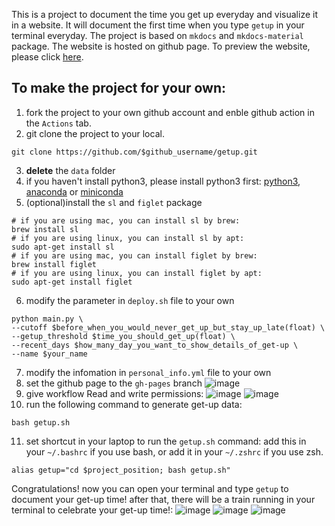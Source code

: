 This is a project to document the time you get up everyday and visualize it in a website. It will document the first time when you type `getup` in your terminal everyday. The project is based on `mkdocs` and `mkdocs-material` package. The website is hosted on github page. To preview the website, please click [here](https://qihang-zhang.github.io/getup/).
## To make the project for your own:
1. fork the project to your own github account and enble github action in the `Actions` tab.
2. git clone the project to your local.
```shell
git clone https://github.com/$github_username/getup.git
```
3. **delete** the `data` folder
4. if you haven't install python3, please install python3 first: [python3](https://www.python.org/downloads/), [anaconda](https://www.anaconda.com/products/distribution) or [miniconda](https://docs.conda.io/en/latest/miniconda.html)
5. (optional)install the `sl` and `figlet` package
```shell
# if you are using mac, you can install sl by brew:
brew install sl
# if you are using linux, you can install sl by apt:
sudo apt-get install sl
# if you are using mac, you can install figlet by brew:
brew install figlet
# if you are using linux, you can install figlet by apt:
sudo apt-get install figlet
```
6. modify the parameter in `deploy.sh` file to your own
```shell
python main.py \
--cutoff $before_when_you_would_never_get_up_but_stay_up_late(float) \
--getup_threshold $time_you_should_get_up(float) \
--recent_days $how_many_day_you_want_to_show_details_of_get-up \
--name $your_name
```
7. modify the infomation in `personal_info.yml` file to your own
8. set the github page to the `gh-pages` branch
![image](./pic/github-page.png)
9. give workflow Read and write permissions:
![image](./pic/workflow-permisson-1.png)
![image](./pic/workflow-permisson-2.png)
10. run the following command to generate get-up data:
```shell
bash getup.sh
```
11.   set shortcut in your laptop to run the `getup.sh` command: add this in your `~/.bashrc` if you use bash, or add it in your `~/.zshrc` if you use zsh.
```shell
alias getup="cd $project_position; bash getup.sh"
```
Congratulations! now you can open your terminal and type `getup` to document your get-up time! after that, there will be a train running in your terminal to celebrate your get-up time!:
![image](./pic/terminal-sl.png)
![image](./pic/terminal-morning.png)
![image](./pic/github-page-preview.png)


